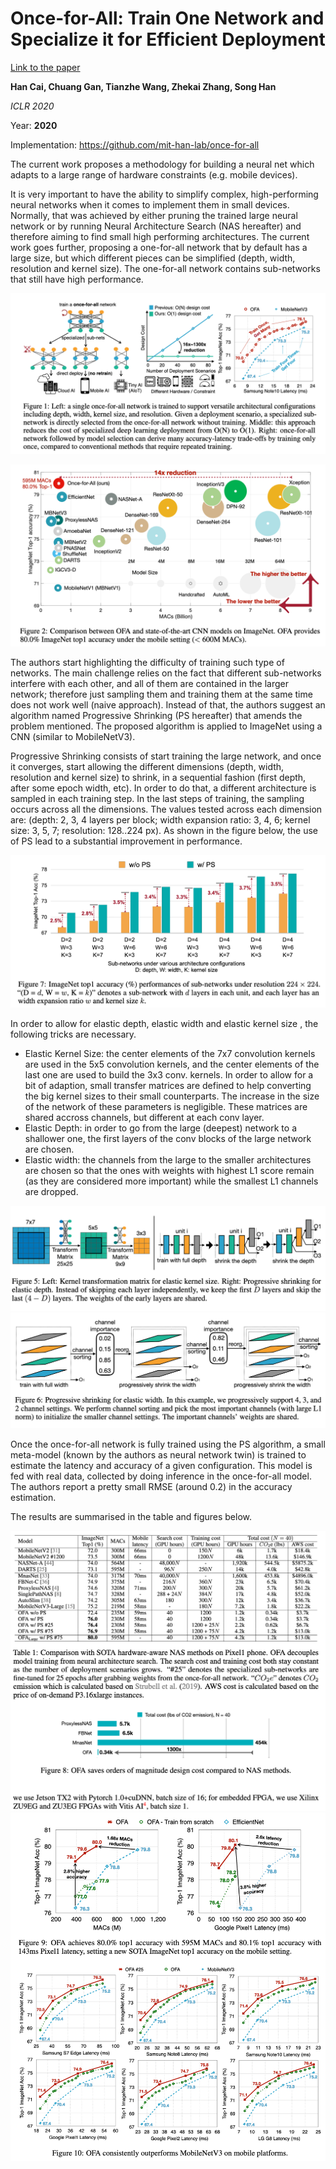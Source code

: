 # Once-for-All: Train One Network and Specialize it for Efficient Deployment

[Link to the paper](https://arxiv.org/abs/1908.09791)

**Han Cai, Chuang Gan, Tianzhe Wang, Zhekai Zhang, Song Han**

*ICLR 2020*

Year: **2020**

Implementation: https://github.com/mit-han-lab/once-for-all

The current work proposes a methodology for building a neural net which adapts to a large range of hardware constraints (e.g. mobile devices).

It is very important to have the ability to simplify complex, high-performing neural networks when it comes to implement them in small devices. Normally, that was achieved by either pruning the trained large neural network or by running Neural Architecture Search (NAS hereafter) and therefore aiming to find small high performing architectures. The current work goes further, proposing a one-for-all network that by default has a large size, but which different pieces can be simplified (depth, width, resolution and kernel size). The one-for-all network contains sub-networks that still have high performance.

![](cai2020/summary.png)

![](cai2020/acc_comparison.png)

The authors start highlighting the difficulty of training such type of networks. The main challenge relies on the fact that different sub-networks interfere with each other, and all of them are contained in the larger network; therefore just sampling them and training them at the same time does not work well (naive approach). Instead of that, the authors suggest an algorithm named Progressive Shrinking (PS hereafter) that amends the problem mentioned. The proposed algorithm is applied to ImageNet using a CNN (similar to MobileNetV3).

Progressive Shrinking consists of start training the large network, and once it converges, start allowing the different dimensions (depth, width, resolution and kernel size) to shrink, in a sequential fashion (first depth, after some epoch width, etc). In order to do that, a different architecture is sampled in each training step. In the last steps of training, the sampling occurs across all the dimensions. The values tested across each dimension are: (depth: 2, 3, 4 layers per block; width expansion ratio: 3, 4, 6; kernel size: 3, 5, 7; resolution: 128..224 px). As shown in the figure below, the use of PS lead to a substantial improvement in performance.

![](cai2020/ps_ablation.png)

In order to allow for elastic depth, elastic width and elastic kernel size , the following tricks are necessary.

- Elastic Kernel Size: the center elements of the 7x7 convolution kernels are used in the 5x5 convolution kernels, and the center elements of the last one are used to build the 3x3 conv. kernels. In order to allow for a bit of adaption, small transfer matrices are defined to help converting the big kernel sizes to their small counterparts. The increase in the size of the network of these parameters is negligible. These matrices are shared accross channels, but different at each conv layer.
- Elastic Depth: in order to go from the large (deepest) network to a shallower one, the first layers of the conv blocks of the large network are chosen.
- Elastic width: the channels from the large to the smaller architectures are chosen so that the ones with weights with highest L1 score remain (as they are considered more important) while the smallest L1 channels are dropped.

![](cai2020/kernel_depth.png)
![](cai2020/channels.png)

Once the once-for-all network is fully trained using the PS algorithm, a small meta-model (known by the authors as neural network twin) is trained to estimate the latency and accuracy of a given configuration. This model is fed with real data, collected by doing inference in the once-for-all model. The authors report a pretty small RMSE (around 0.2) in the accuracy estimation.

The results are summarised in the table and figures below.

![](cai2020/perf_comparison.png)
![](cai2020/acc_vs_latency.png)